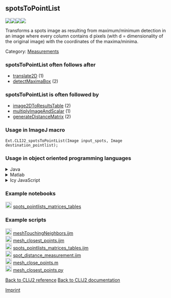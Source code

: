 ## spotsToPointList
<img src="images/mini_empty_logo.png"/><img src="images/mini_clij2_logo.png"/><img src="images/mini_clijx_logo.png"/><img src="images/mini_empty_logo.png"/>

Transforms a spots image as resulting from maximum/minimum detection in an image where every column contains d 
pixels (with d = dimensionality of the original image) with the coordinates of the maxima/minima.

Category: [Measurements](https://clij.github.io/clij2-docs/reference__measurement)

### spotsToPointList often follows after
* <a href="reference_translate2D">translate2D</a> (1)
* <a href="reference_detectMaximaBox">detectMaximaBox</a> (2)


### spotsToPointList is often followed by
* <a href="reference_image2DToResultsTable">image2DToResultsTable</a> (2)
* <a href="reference_multiplyImageAndScalar">multiplyImageAndScalar</a> (1)
* <a href="reference_generateDistanceMatrix">generateDistanceMatrix</a> (2)


### Usage in ImageJ macro
```
Ext.CLIJ2_spotsToPointList(Image input_spots, Image destination_pointlist);
```


### Usage in object oriented programming languages



<details>

<summary>
Java
</summary>
<pre class="highlight">// init CLIJ and GPU
import net.haesleinhuepf.clij2.CLIJ2;
import net.haesleinhuepf.clij.clearcl.ClearCLBuffer;
CLIJ2 clij2 = CLIJ2.getInstance();

// get input parameters
ClearCLBuffer input_spots = clij2.push(input_spotsImagePlus);
destination_pointlist = clij2.create(input_spots);
</pre>

<pre class="highlight">
// Execute operation on GPU
clij2.spotsToPointList(input_spots, destination_pointlist);
</pre>

<pre class="highlight">
// show result
destination_pointlistImagePlus = clij2.pull(destination_pointlist);
destination_pointlistImagePlus.show();

// cleanup memory on GPU
clij2.release(input_spots);
clij2.release(destination_pointlist);
</pre>

</details>



<details>

<summary>
Matlab
</summary>
<pre class="highlight">% init CLIJ and GPU
clij2 = init_clatlab();

% get input parameters
input_spots = clij2.pushMat(input_spots_matrix);
destination_pointlist = clij2.create(input_spots);
</pre>

<pre class="highlight">
% Execute operation on GPU
clij2.spotsToPointList(input_spots, destination_pointlist);
</pre>

<pre class="highlight">
% show result
destination_pointlist = clij2.pullMat(destination_pointlist)

% cleanup memory on GPU
clij2.release(input_spots);
clij2.release(destination_pointlist);
</pre>

</details>



<details>

<summary>
Icy JavaScript
</summary>
<pre class="highlight">// init CLIJ and GPU
importClass(net.haesleinhuepf.clicy.CLICY);
importClass(Packages.icy.main.Icy);

clij2 = CLICY.getInstance();

// get input parameters
input_spots_sequence = getSequence();
input_spots = clij2.pushSequence(input_spots_sequence);
destination_pointlist = clij2.create(input_spots);
</pre>

<pre class="highlight">
// Execute operation on GPU
clij2.spotsToPointList(input_spots, destination_pointlist);
</pre>

<pre class="highlight">
// show result
destination_pointlist_sequence = clij2.pullSequence(destination_pointlist)
Icy.addSequence(destination_pointlist_sequence);
// cleanup memory on GPU
clij2.release(input_spots);
clij2.release(destination_pointlist);
</pre>

</details>





### Example notebooks
<a href="https://clij.github.io/clij2-docs/md/spots_pointlists_matrices_tables"><img src="images/language_macro.png" height="20"/></a> [spots_pointlists_matrices_tables](https://clij.github.io/clij2-docs/md/spots_pointlists_matrices_tables)  




### Example scripts
<a href="https://github.com/clij/clij2-docs/blob/master/src/main/macro/meshTouchingNeighbors.ijm"><img src="images/language_macro.png" height="20"/></a> [meshTouchingNeighbors.ijm](https://github.com/clij/clij2-docs/blob/master/src/main/macro/meshTouchingNeighbors.ijm)  
<a href="https://github.com/clij/clij2-docs/blob/master/src/main/macro/mesh_closest_points.ijm"><img src="images/language_macro.png" height="20"/></a> [mesh_closest_points.ijm](https://github.com/clij/clij2-docs/blob/master/src/main/macro/mesh_closest_points.ijm)  
<a href="https://github.com/clij/clij2-docs/blob/master/src/main/macro/spots_pointlists_matrices_tables.ijm"><img src="images/language_macro.png" height="20"/></a> [spots_pointlists_matrices_tables.ijm](https://github.com/clij/clij2-docs/blob/master/src/main/macro/spots_pointlists_matrices_tables.ijm)  
<a href="https://github.com/clij/clij2-docs/blob/master/src/main/macro/spot_distance_measurement.ijm"><img src="images/language_macro.png" height="20"/></a> [spot_distance_measurement.ijm](https://github.com/clij/clij2-docs/blob/master/src/main/macro/spot_distance_measurement.ijm)  
<a href="https://github.com/clij/clatlab/blob/master/src/main/matlab/mesh_close_points.m"><img src="images/language_matlab.png" height="20"/></a> [mesh_close_points.m](https://github.com/clij/clatlab/blob/master/src/main/matlab/mesh_close_points.m)  
<a href="https://github.com/clij/clij2-docs/blob/master/src/main/jython/mesh_closest_points.py"><img src="images/language_jython.png" height="20"/></a> [mesh_closest_points.py](https://github.com/clij/clij2-docs/blob/master/src/main/jython/mesh_closest_points.py)  


[Back to CLIJ2 reference](https://clij.github.io/clij2-docs/reference)
[Back to CLIJ2 documentation](https://clij.github.io/clij2-docs)

[Imprint](https://clij.github.io/imprint)
